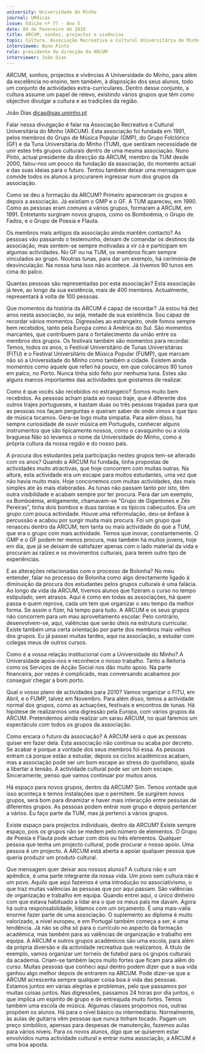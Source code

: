 ```yaml
---
university: Universidade do Minho
journal: UMdicas
issue: Edição nº 77 - Ano 5
date: 04 de Fevereiro de 2010
title: ARCUM, sonhos, projectos e vivências
topic: Cultura. Associação Recreativa e Cultural Universitária do Minho (ARCUM)
interviewee: Nuno Pinto
role: presidente da direcção da ARCUM
interviewer: João Dias
---
```




ARCUM, sonhos,  projectos e vivências
A Universidade do Minho, para além da excelência no ensino, tem
também, à disposição dos seus alunos, todo um conjunto de
actividades extra-curriculares. Dentro desse conjunto, a cultura
assume um papel de relevo, existindo vários grupos que têm como
objectivo divulgar a cultura e as tradições da região.


João Dias
dicas@sas.uminho.pt


Falar nessa divulgação é falar na
Associação Recreativa e Cultural
Universitária do Minho (ARCUM).
Esta associação foi fundada em
1991, pelos membros do Grupo de
Música Popular (GMP), do Grupo
Folclórico (GF) e da Tuna
Universitária do Minho (TUM), que
sentiram necessidade de unir
estes três grupos culturais dentro
de uma mesma associação.
Nuno Pinto, actual presidente da
direcção da ARCUM, membro da
TUM desde 2000, falou-nos um
pouco da fundação da associação,
do momento actual e das suas
ideias para o futuro. Tentou
também deixar uma mensagem
que convide todos os alunos a
procurarem ingressar num dos
grupos da associação.


Como se deu a formação da
ARCUM?
Primeiro apareceram os grupos e
depois a associação. Já existiam o
GMP e o GF. A TUM apareceu, em 1990. Como as pessoas eram
comuns a vários grupos,
formaram a ARCUM, em 1991.
Entretanto surgiram novos
grupos, como os Bomboémia, o
Grupo de Fados, e o Grupo de
Poesia e Flauta.


Os membros mais antigos da
associação ainda mantêm
contacto?
As pessoas vão
passando o
testemunho, deixam
de comandar os
destinos da
associação, mas
sentem-se sempre
motivadas a vir cá e
participam em
algumas actividades.
No GF ou na TUM, os membros
ficam sempre vinculados ao
grupo. Noutras tunas, para dar um
exemplo, há cerimónia de
desvinculação. Na nossa tuna isso
não acontece. Já tivemos 90 tunos
em cima do palco.


Quantas pessoas são
representadas por esta
associação?
Esta associação já
teve, ao longo da sua
existência, mais de
400 membros.
Actualmente,
representará à volta
de 100 pessoas.


Que momentos da história da
ARCUM é capaz de recordar?
Já estou há dez anos nesta
associação, ou seja, metade da
sua existência. Sou capaz de
recordar vários momentos.
Digressões ao estrangeiro, onde
fomos sempre bem recebidos,
tanto pela Europa como à América
do Sul. São momentos marcantes,
que contribuem para o
fortalecimento da união entre os
membros dos grupos. Os festivais
também são momentos para
recordar. Temos, todos os anos, o
Festival Universitário de Tunas
Universitárias (FITU) e o Festival
Universitário de Música Popular
(FUMP), que marcam não só a
Universidade do Minho como
também a cidade. Existem ainda
momentos como aquele que referi
há pouco, em que colocámos 90
tunos em palco, no Porto. Nunca
tinha sido feito por nenhuma tuna.
Estes são alguns marcos
importantes das actividades que
gostamos de realizar.


Como é que vocês são recebidos
no estrangeiro?
Somos muito bem recebidos. As
pessoas acham piada ao nosso
traje, que é diferente dos outros
trajes portugueses, e bastam duas
ou três pessoas trajadas para que
as pessoas nos façam perguntas e
queiram saber de onde vimos e
que tipo de música tocamos. Gera-se 
logo muita simpatia. Para além
disso, há sempre curiosidade de
ouvir música em Português,
conhecer alguns instrumentos
que são tipicamente nossos, como
o cavaquinho ou a viola braguesa
Não só levamos o
nome da Universidade
do Minho, como a
própria cultura da
nossa região e do
nosso país.


A procura dos estudantes pela
participação nestes grupos tem-se 
alterado com os anos?
Quando a ARCUM foi fundada, tinha
propostas de actividades muito
atractivas, que hoje concorrem
com muitas outras. Na altura, esta
actividade era um escape para
muitos estudantes, uma vez que
não havia muito mais. Hoje
concorremos com muitas
actividades, das mais simples ate
às mais elaboradas. As tunas não
passam tanto por isto, têm outra
visibilidade e acabam sempre por
ter procura. Para dar um exemplo,
os Bomboémia, antigamente,
chamavam-se “Grupo de
Gigantones e Zés Pereiras”, tinha
dois bombos e duas tarolas e os
típicos cabeçudos. Era um grupo
com pouca actividade. Houve uma
reformulação, deu-se ênfase à
percussão e acabou por surgir
muita mais procura. Foi um grupo
que renasceu dentro da ARCUM,
tem tanta ou mais actividade do
que a TUM, que era o grupo com
mais actividade. Temos que inovar,
constantemente. O GMP e o GF
podem ter menos procura, mas
também há muitos jovens, hoje em
dia, que já se deixam de satisfazer
apenas com o lado material da vida
e procuram as raízes e os
movimentos culturais, para terem
outro tipo de experiências.


E as alterações relacionadas com
o processo de Bolonha?
No meu entender, falar no
processo de Bolonha como algo
directamente ligado à diminuição
da procura dos estudantes pelos
grupos culturais é uma falácia.
Ao longo da vida da ARCUM,
tivemos alunos que fizeram o
curso no tempo estipulado, sem
atrasos. Aqui é como em todas as
associações, há quem passa e
quem reprova, cada um tem que
organizar o seu tempo da melhor
forma. Se assim o fizer, há tempo
para tudo.
A ARCUM e os seus
grupos não concorrem
para um mau
aproveitamento
escolar. Pelo contrário,
desenvolvem-se, aqui,
valências que serão
úteis na estrutura
curricular.
Existe também uma certa
orientação por parte dos membros
mais velhos dos grupos. Eu já
passei muitas tardes, aqui na
associação, a estudar com colegas
meus de outros cursos.


Como é a vossa relação
institucional com a Universidade
do Minho?
A Universidade apoia-nos e
reconhece o nosso trabalho. Tanto
a Reitoria como os Serviços de
Acção Social nos dão muito apoio.
Na parte financeira, por vezes é
complicado, mas conversando
acabamos por conseguir chegar a
bom porto.


Qual o vosso plano de
actividades para 2010?
Vamos organizar o FITU, em Abril, e
o FUMP, talvez em Novembro. Para
além disso, temos a actividade
normal dos grupos, como as
actuações, festivais e encontros
de tunas. Há hipótese de
realizarmos uma digressão pela
Europa, com vários grupos da
ARCUM. Pretendemos ainda
realizar um sarau ARCUM, no qual
faremos um espectáculo com
todos os grupos da associação.


Como encara o futuro da
associação?
A ARCUM será o que as pessoas
quiser em fazer dela. Esta
associação não continua ou acaba
por decreto. Se acabar é porque a
vontade dos seus membros foi
essa. As pessoas entram cá
porque estão a estudar, depois os
ciclos académicos acabam, mas a
associação pode ser um bom
escape ao stress do quotidiano,
ajuda a libertar a tensão. A
actividade cultural pode ser um
bom escape. Sinceramente, penso
que vamos continuar por muitos
anos.


Há espaço para novos grupos,
dentro da ARCUM?
Sim. Temos vontade que isso
aconteça e temos instalações que
o permitem. Se surgirem novos
grupos, será bom para dinamizar e
haver mais interacção entre
pessoas de diferentes grupos. As
pessoas podem entrar num grupo
e depois pertencer a vários. Eu
faço parte da TUM, mas já pertenci
a vários grupos.


Existe espaço para projectos
individuais, dentro da ARCUM?
Existe sempre espaço, pois os
grupos não se medem pelo
número de elementos. O Grupo de
Poesia e Flauta pode actuar com
dois ou três elementos.
Qualquer pessoa que
tenha um projecto
cultural, pode
procurar o nosso
apoio.
Uma pessoa é um projecto. A
ARCUM está aberta a apoiar
qualquer pessoa que queria
produzir um produto cultural.


Que mensagem quer deixar aos
nossos alunos?
A cultura não e um
apêndice, é uma parte
integrante da nossa
vida. Um povo sem
cultura não é um
povo.
Aquilo que aqui fazemos é uma
introdução no associativismo, o
que traz muitas valências às
pessoas que por aqui passam. São
valências de organização e
trabalho em equipa. Quando entrei
aqui, o único dinheiro com que
estava habituado a lidar era o que
os meus pais me davam. Agora há
outra responsabilidade, lidamos
com um orçamento. É uma mais-valia 
enorme fazer parte de uma
associação. O suplemento ao
diploma é muito valorizado, a nível
europeu, e em Portugal também
começa a ser, é uma tendência. Já
não se olha só para o currículo no
aspecto da formação académica,
mas também para as valências de
organização e trabalho em equipa.
A ARCUM e outros grupos
académicos são uma escola, para
além da própria diversão e da
actividade recreativa que
realizamos. A título de exemplo,
vamos organizar um torneio de
futebol para os grupos culturais da
academia. Criam-se também laços
muito fortes que ficam para além
do curso. Muitas pessoas que
conheci aqui dentro podem dizer
que a sua vida ganhou algo melhor
depois de entrarem na ARCUM.
Pode dizer-se que a ARCUM
acrescenta sempre qualquer coisa
boa à vida das pessoas. Estamos
juntos em várias alegrias e
problemas, pelo que passamos por
muitas coisas juntos.
Nas digressões, passamos 24
horas por dia juntos, o que implica
um espírito de grupo e de
entreajuda muito fortes. Temos
também uma escola de música.
Algumas classes propomos nos,
outras propõem os alunos. Há
para o nível básico ou
intermediário. Normalmente, às
aulas de guitarra vêm pessoas que
nunca tinham tocado. Pagam um
preço simbólico, apensas para
despesas de manutenção,
fazemos aulas para vários níveis.
Para os novos alunos, digo que se
quiserem estar envolvidos numa
actividade cultural e entrar numa
associação, a ARCUM é uma boa
aposta.